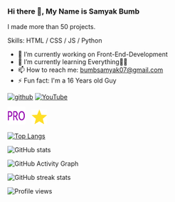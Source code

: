 ### Hi there 👋, My Name is Samyak Bumb
I made more than 50 projects.

Skills: HTML / CSS / JS / Python

- 🔭 I’m currently working on Front-End-Development 
- 🌱 I’m currently learning Everything🤣😅 
- 📫 How to reach me: bumbsamyak07@gmail.com 
- ⚡ Fun fact: I'm a 16 Years old Guy 


[<img src='https://cdn.jsdelivr.net/npm/simple-icons@3.0.1/icons/github.svg' alt='github' height='40'>](https://github.com/Samyak-Bumb)  [<img src='https://cdn.jsdelivr.net/npm/simple-icons@3.0.1/icons/youtube.svg' alt='YouTube' height='40'>](https://www.youtube.com/channel/UCGqzvmHqhbxvWt5vqstc6CA)  

<a href='https://github.com/pricing'><img src='https://raw.githubusercontent.com/acervenky/animated-github-badges/master/assets/pro.gif' width='40' height='40'></a> <a href='https://stars.github.com/'><img src='https://raw.githubusercontent.com/acervenky/animated-github-badges/master/assets/starbadge.gif' width='35' height='35'></a> 

[![Top Langs](https://github-readme-stats.vercel.app/api/top-langs/?username=Samyak-Bumb)](https://github.com/anuraghazra/github-readme-stats)

![GitHub stats](https://github-readme-stats.vercel.app/api?username=Samyak-Bumb&show_icons=true)  

![GitHub Activity Graph](https://activity-graph.herokuapp.com/graph?username=Samyak-Bumb)  

![GitHub streak stats](https://github-readme-streak-stats.herokuapp.com/?user=Samyak-Bumb)  

![Profile views](https://gpvc.arturio.dev/Samyak-Bumb)  
